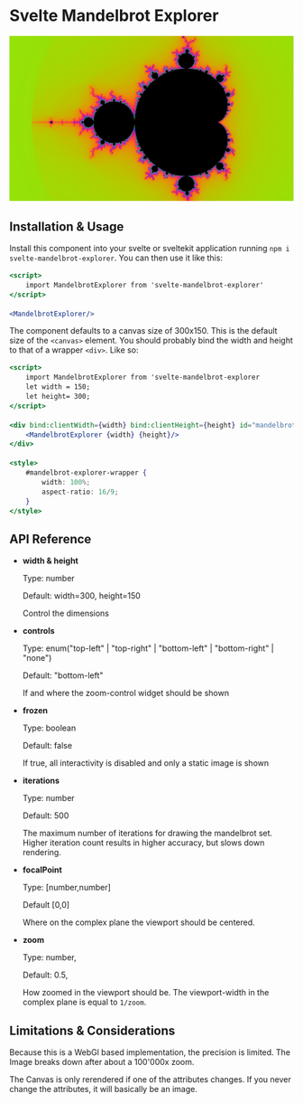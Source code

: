 # Svelte Mandelbrot Explorer

![Mandelbrot Explorer preview image](/preview-image.png)

## Installation & Usage
Install this component into your svelte or sveltekit application running `npm i svelte-mandelbrot-explorer`. You can then use it like this:

```jsx
<script>
    import MandelbrotExplorer from 'svelte-mandelbrot-explorer'
</script>

<MandelbrotExplorer/>
```

The component defaults to a canvas size of 300x150. This is the default size of the `<canvas>` element. You should probably bind the width and height to that of a wrapper `<div>`. Like so:


```jsx
<script>
    import MandelbrotExplorer from 'svelte-mandelbrot-explorer
    let width = 150;
    let height= 300;
</script>

<div bind:clientWidth={width} bind:clientHeight={height} id="mandelbrot-explorer-wrapper">  
    <MandelbrotExplorer {width} {height}/>
</div>

<style>
    #mandelbrot-explorer-wrapper {
        width: 100%;
        aspect-ratio: 16/9;
    }
</style>
```

## API Reference


- **width & height**


    Type: number


    Default: width=300, height=150


    Control the dimensions

- **controls**


    Type: enum("top-left" | "top-right" | "bottom-left" | "bottom-right" | "none")

    Default: "bottom-left"


    If and where the zoom-control widget should be shown

- **frozen**


    Type: boolean


    Default: false


    If true, all interactivity is disabled and only a static image is shown

- **iterations**


    Type: number


    Default: 500


    The maximum number of iterations for drawing the mandelbrot set. Higher iteration count results in higher accuracy, but slows down rendering.

- **focalPoint**


    Type: [number,number]


    Default [0,0]


    Where on the complex plane the viewport should be centered.

- **zoom**


    Type: number,

    
    Default: 0.5,


    How zoomed in the viewport should be. The viewport-width in the complex plane is equal to `1/zoom`. 

## Limitations & Considerations
Because this is a WebGl based implementation, the precision is limited. The Image breaks down after about a 100'000x zoom. 

The Canvas is only rerendered if one of the attributes changes. If you never change the attributes, it will basically be an image. 